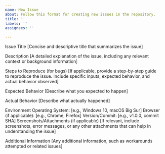 ```yaml
---
name: New Issue
about: Follow this format for creating new issues in the repository.
title: ''
labels: ''
assignees: ''

---
```


Issue Title
[Concise and descriptive title that summarizes the issue]

Description
[A detailed explanation of the issue, including any relevant context or background information]

Steps to Reproduce (for bugs)
[If applicable, provide a step-by-step guide to reproduce the issue. Include specific inputs, expected behavior, and actual behavior observed]

Expected Behavior
[Describe what you expected to happen]

Actual Behavior
[Describe what actually happened]

Environment
Operating System: [e.g., Windows 10, macOS Big Sur]
Browser (if applicable): [e.g., Chrome, Firefox]
Version/Commit: [e.g., v1.0.0, commit SHA]
Screenshots/Attachments (if applicable)
[If relevant, include screenshots, error messages, or any other attachments that can help in understanding the issue]

Additional Information
[Any additional information, such as workarounds attempted or related issues]
